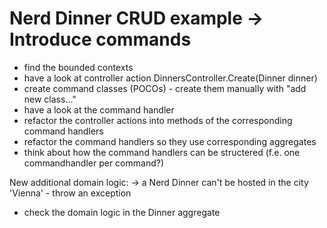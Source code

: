 Nerd Dinner CRUD example -> Introduce commands
===========

* find the bounded contexts
* have a look at controller action DinnersController.Create(Dinner dinner)
* create command classes (POCOs) - create them manually with "add new class..."
* have a look at the command handler
* refactor the controller actions into methods of the corresponding command handlers
* refactor the command handlers so they use corresponding aggregates
* think about how the command handlers can be structered (f.e. one commandhandler per command?)


New additional domain logic:
-> a Nerd Dinner can't be hosted in the city 'Vienna' - throw an exception

* check the domain logic in the Dinner aggregate
